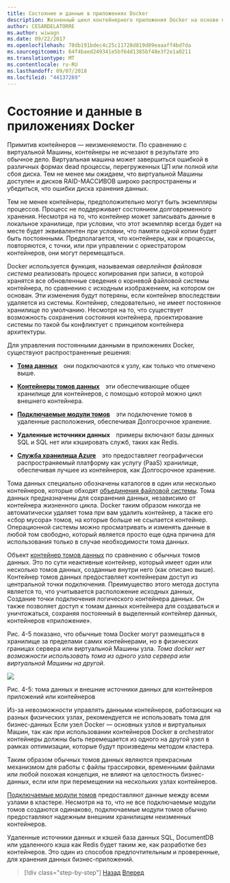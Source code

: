```yaml
---
title: Состояние и данные в приложениях Docker
description: Жизненный цикл контейнерного приложения Docker на основе платформы и средств Майкрософт
author: CESARDELATORRE
ms.author: wiwagn
ms.date: 09/22/2017
ms.openlocfilehash: 78db191bdec4c25c11728d819d89eaaaff4bd7da
ms.sourcegitcommit: 64f4baed249341e5bf64d1385bf48e3f2e1a0211
ms.translationtype: MT
ms.contentlocale: ru-RU
ms.lasthandoff: 09/07/2018
ms.locfileid: "44137269"
---
```

# <a name="state-and-data-in-docker-applications"></a>Состояние и данные в приложениях Docker

Примитив контейнеров — неизменяемости. По сравнению с виртуальной Машины, контейнеры не исчезают в результате это обычное дело. Виртуальная машина может завершиться ошибкой в различных формах dead процессы, перегруженных ЦП или полной или сбоя диска. Тем не менее мы ожидаем, что виртуальной Машины доступен и дисков RAID-МАССИВОВ широко распространены и убедиться, что ошибки диска хранения данных.

Тем не менее контейнеры, предположительно могут быть экземпляры процессов. Процесс не поддерживает состоянием долговременного хранения. Несмотря на то, что контейнер может записывать данные в локальное хранилище, при условии, что этот экземпляр всегда будет на месте будет эквивалентен при условии, что памяти одной копии будет быть постоянными. Предполагается, что контейнеры, как и процессы, повторяются, с точки, или при управлении с оркестратором контейнеров, они могут перемещаться.

Docker используется функция, называемая *оверлейная файловая система* реализовать процесс копирования при записи, в которой хранятся все обновленные сведения о корневой файловой системы контейнера, по сравнению с исходным изображением, на котором он основан. Эти изменения будут потеряны, если контейнер впоследствии удаляется из системы. Контейнер, следовательно, не имеет постоянное хранилище по умолчанию. Несмотря на то, что существует возможность сохранения состояния контейнера, проектирование системы по такой бы конфликтует с принципом контейнера архитектуры.

Для управления постоянными данными в приложениях Docker, существуют распространенные решения:

-   [**Тома данных**](https://docs.docker.com/engine/tutorials/dockervolumes/) они подключаются к узлу, как только что отмечено выше.

-   [**Контейнеры томов данных**](https://docs.docker.com/engine/tutorials/dockervolumes/#/creating-and-mounting-a-data-volume-container) эти обеспечивающие общее хранилище для контейнеров, с помощью которой можно цикл внешнего контейнера.

-   [**Подключаемые модули томов**](https://docs.docker.com/engine/tutorials/dockervolumes/#/mount-a-shared-storage-volume-as-a-data-volume) эти подключение томов в удаленные расположения, обеспечивая Долгосрочное хранение.

-   **Удаленные источники данных** примеры включают базы данных SQL и SQL нет или кэшировать служб, таких как Redis.

-   [**Служба хранилища Azure**](https://docs.microsoft.com/azure/storage/) это предоставляет географически распространяемый платформу как услугу (PaaS) хранилище, обеспечивая лучшее из контейнеров, как Долгосрочное хранение.

Тома данных специально обозначены каталогов в один или несколько контейнеров, которые обходят [объединения файловой системы](https://docs.docker.com/glossary/?term=Union%20file%20system). Тома данных предназначены для сохранения данных, независимо от контейнера жизненного цикла. Docker таким образом никогда не автоматически удаляет тома при вам удалить контейнер, а также его «сбор мусора» томов, на которые больше не ссылается контейнер. Операционной системы можно просматривать и изменять данные в любой том свободно, который является просто еще одна причина для использования только в случае необходимости тома данных.

Объект [контейнер томов данных](https://docs.docker.com/glossary/?term=volume) по сравнению с обычных томов данных. Это по сути неактивные контейнер, который имеет один или несколько томов данных, созданные внутри него (как описано выше). Контейнер томов данных предоставляет контейнерам доступ из центральной точки подключения. Преимущество этого метода доступа является то, что учитывается расположение исходных данных, Создание точки подключения логического контейнера данных. Он также позволяет доступ к томам данных контейнера для создаваться и уничтожаться, сохраняя постоянный в выделенный контейнер данных, контейнеров «приложение».

Рис. 4-5 показано, что обычные тома Docker могут размещаться в хранилище за пределами самих контейнерами, но в физических границах сервера или виртуальной Машины узла. *Тома docker нет возможности использовать тома из одного узла сервера или виртуальной Машины на другой*.

![](./media/image5.png)

Рис. 4-5: тома данных и внешние источники данных для контейнеров приложений или контейнеров

Из-за невозможности управлять данными контейнеров, работающих на разных физических узлах, рекомендуется не использовать тома для бизнес-данных Если узел Docker — основных узлов и виртуальных Машин, так как при использовании контейнеров Docker в orchestrator контейнеры должны быть перемещается из одного на другой узел в рамках оптимизации, которые будут произведены методом кластера.

Таким образом обычных томов данных являются прекрасным механизмом для работы с файлы трассировки, временными файлами или любой похожая концепция, не влияют на целостность бизнес-данных, если или при перемещении на нескольких узлах контейнеров.

[Подключаемые модули томов](https://docs.docker.com/engine/extend/plugins_volume/) предоставляют данные между всеми узлами в кластере. Несмотря на то, что не все подключаемые модули томов создаются одинаково, подключаемые модули томов обычно предоставляют надежным внешним хранилищем неизменных контейнеров.

Удаленные источники данных и кэшей база данных SQL, DocumentDB или удаленного кэша как Redis будет таким же, как разработке без контейнеров. Это один из способов предпочтительным и проверенные, для хранения данных бизнес-приложений.


>[!div class="step-by-step"]
[Назад](monolithic-applications.md)
[Вперед](soa-applications.md)
